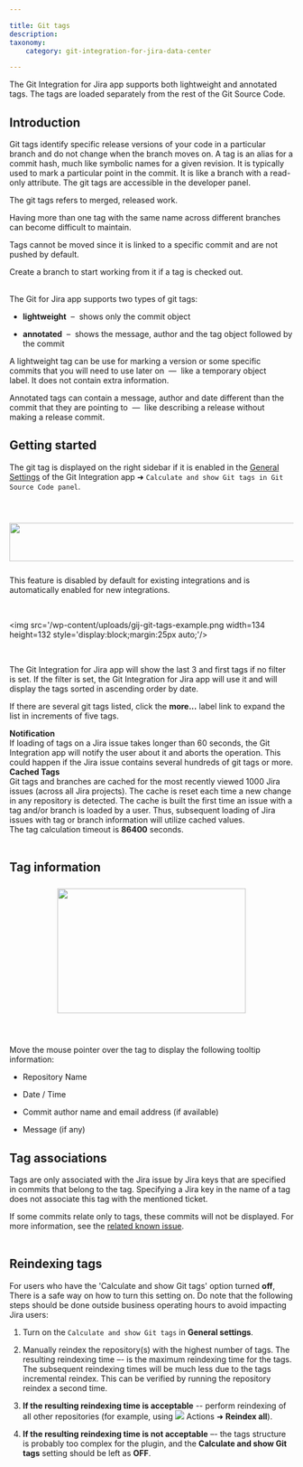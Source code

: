 ```yaml
---

title: Git tags
description:
taxonomy:
    category: git-integration-for-jira-data-center

---
```

The Git Integration for Jira app supports both lightweight and annotated tags. The tags are loaded separately from the rest of the Git Source Code.

## Introduction

Git tags identify specific release versions of your code in a particular branch and do not change when the branch moves on. A tag is an alias for a commit hash, much like symbolic names for a given revision. It is typically used to mark a particular point in the commit. It is like a branch with a read-only attribute. The git tags are accessible in the developer panel.

The git tags refers to merged, released work.

<div class="bbb-callout bbb--note">
    <div class="irow">
    <div class="ilogobox">
        <span class="logoimg"></span>
    </div>
    <div class="imsgbox">
        Having more than one tag with the same name across different branches can become difficult to maintain.
    </div>
    </div>
</div>

Tags cannot be moved since it is linked to a specific commit and are not pushed by default. 

<div class="bbb-callout bbb--info">
    <div class="irow">
    <div class="ilogobox">
        <span class="logoimg"></span>
    </div>
    <div class="imsgbox">
        Create a branch to start working from it if a tag is checked out.
    </div>
    </div>
</div>
<br>

The Git for Jira app supports two types of git tags:

*   **lightweight**  –  shows only the commit object

*   **annotated**  –  shows the message, author and the tag object followed by the commit


A lightweight tag can be use for marking a version or some specific commits that you will need to use later on  —  like a temporary object label. It does not contain extra information.

Annotated tags can contain a message, author and date different than the commit that they are pointing to  —  like describing a release without making a release commit.

## Getting started

The git tag is displayed on the right sidebar if it is enabled in the [General Settings](/git-integration-for-jira-data-center/general-settings-gij-self-managed) of the Git Integration app ➜ `Calculate and show Git tags in Git Source Code panel`.

<br>

<img src='/wp-content/uploads/gij-dev-panel-git-tags-gen-cfg-setting.png' width=550 height=68 style='display:block;margin:25px auto;max-width:100%' />

This feature is disabled by default for existing integrations and is automatically enabled for new integrations.

<br>

<img src='/wp-content/uploads/gij-git-tags-example.png width=134 height=132 style='display:block;margin:25px auto;'/>

<br>

The Git Integration for Jira app will show the last 3 and first tags if no filter is set. If the filter is set, the Git Integration for Jira app will use it and will display the tags sorted in ascending order by date.

If there are several git tags listed, click the **more...** label link to expand the list in increments of five tags.

<div class="bbb-callout bbb--alert">
    <div class="irow">
    <div class="ilogobox">
        <span class="logoimg"></span>
    </div>
    <div class="imsgbox">
        <b>Notification</b><br>
        If loading of tags on a Jira issue takes longer than 60 seconds, the Git Integration app will notify the user about it and aborts the operation. This could happen if the Jira issue contains several hundreds of git tags or more.
    </div>
    </div>
</div>

<div class="bbb-callout bbb--note">
    <div class="irow">
    <div class="ilogobox">
        <span class="logoimg"></span>
    </div>
    <div class="imsgbox">
        <b>Cached Tags</b><br>
        Git tags and branches are cached for the most recently viewed 1000 Jira issues (across all Jira projects). The cache is reset each time a new change in any repository is detected. The cache is built the first time an issue with a tag and/or branch is loaded by a user. Thus, subsequent loading of Jira issues with tag or branch information will utilize cached values.
    </div>
    </div>
</div>

<div class="bbb-callout bbb--info">
    <div class="irow">
    <div class="ilogobox">
        <span class="logoimg"></span>
    </div>
    <div class="imsgbox">
        The tag calculation timeout is <b>86400</b> seconds.
    </div>
    </div>
</div>
<br>

## Tag information

<img src='/wp-content/uploads/gij-gitserver-git-tags-hover.png' width=334 height=221 style='display:block;margin:25px auto;max-width:100%' />

<br>

Move the mouse pointer over the tag to display the following tooltip information:

*   Repository Name

*   Date / Time

*   Commit author name and email address (if available)

*   Message (if any)


## Tag associations

Tags are only associated with the Jira issue by Jira keys that are specified in commits that belong to the tag. Specifying a Jira key in the name of a tag does not associate this tag with the mentioned ticket.

<div class="bbb-callout bbb--info">
    <div class="irow">
    <div class="ilogobox">
        <span class="logoimg"></span>
    </div>
    <div class="imsgbox">
        If some commits relate only to tags, these commits will not be displayed. For more information, see the <a href='/git-integration-for-jira-data-center/Known-issues#commits-relating-only-to-tags-are-not-displayed-gij-self-managed'>related known issue</a>.
    </div>
    </div>
</div>
<br>

## Reindexing tags

For users who have the 'Calculate and show Git tags' option turned **off**, There is a safe way on how to turn this setting on. Do note that the following steps should be done outside business operating hours to avoid impacting Jira users:

1.  Turn on the `Calculate and show Git tags` in **General settings**.

2.  Manually reindex the repository(s) with the highest number of tags. The resulting reindexing time –- is the maximum reindexing time for the tags. The subsequent reindexing times will be much less due to the tags incremental reindex. This can be verified by running the repository reindex a second time.

3.  **If the resulting reindexing time is acceptable** -- perform reindexing of all other repositories (for example, using ![](/wp-content/uploads/actions-icon.png) Actions ➜ **Reindex all**).

4.  **If the resulting reindexing time is not acceptable** –- the tags structure is probably too complex for the plugin, and the **Calculate and show Git tags** setting should be left as **OFF**.

